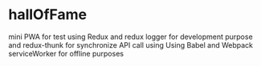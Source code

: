 # hallOfFame
mini PWA for test
using Redux and redux logger for development purpose and redux-thunk for synchronize API call
using Using Babel and Webpack
serviceWorker for offline purposes
